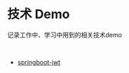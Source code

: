 # 技术 Demo
<p>记录工作中、学习中用到的相关技术demo</p>
<br />

* [springboot-jwt](https://github.com/zhaohaihao/hilox-study-demo/tree/master/springboot-jwt)
